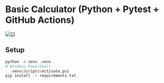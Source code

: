 # Basic Calculator (Python + Pytest + GitHub Actions)
[![CI](https://github.com/Tejen1710/Cal-pro1/actions/workflows/ci.yml/badge.svg)](https://github.com/Tejen1710/Cal-pro1/actions/workflows/ci.yml)

## Setup
```bash
python -m venv .venv
# Windows PowerShell
. .venv\Scripts\Activate.ps1
pip install -r requirements.txt
```
